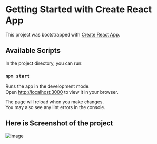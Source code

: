 # Getting Started with Create React App

This project was bootstrapped with [Create React App](https://github.com/facebook/create-react-app).

## Available Scripts

In the project directory, you can run:

### `npm start`

Runs the app in the development mode.\
Open [http://localhost:3000](http://localhost:3000) to view it in your browser.

The page will reload when you make changes.\
You may also see any lint errors in the console.

## Here is Screenshot of the project
![image](https://github.com/purisaurabh/cryptocurrency-price-update/assets/87465792/3ea96616-cd7e-431e-a5c2-c4a834c75163)
